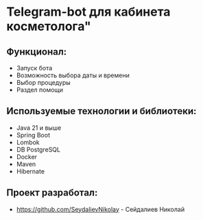 # Telegram-bot для кабинета косметолога"

## Функционал:
* Запуск бота
* Возможность выбора даты и времени
* Выбор процедуры
* Раздел помощи

## Используемые технологии и библиотеки:

- Java 21 и выше
- Spring Boot
- Lombok
- DB PostgreSQL
- Docker
- Maven
- Hibernate

## Проект разработал:

- https://github.com/SeydalievNikolay - Сейдалиев Николай